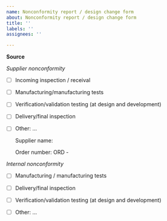 ```yaml
---
name: Nonconformity report / design change form
about: Nonconformity report / design change form
title: ''
labels: ''
assignees: ''

---
```


**Source**

*Supplier nonconformity*

* [ ] Incoming inspection / receival
* [ ] Manufacturing/manufacturing tests
* [ ] Verification/validation testing (at design and development)
* [ ] Delivery/final inspection  
* [ ] Other: …

  Supplier name:

  Order number: ORD - 


*Internal nonconformity*

* [ ] Manufacturing / manufacturing tests
* [ ] Delivery/final inspection
* [ ] Verification/validation testing (at design and development)
* [ ] Other: …


